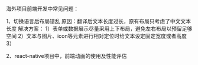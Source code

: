海外项目前端开发中常见问题：

1、切换语言后布局错乱
原因：翻译后文本长度过长，原有布局只考虑了中文文本长度
解决方案：
  1）表单或数据展示尽量采用上下布局，避免左右布局以预留足够空间
  2）文本与图片、icon等元素进行相对定位时给文本设定固定宽度或者高度
  3）


2、react-native项目中，前端动画的使用及性能评估
